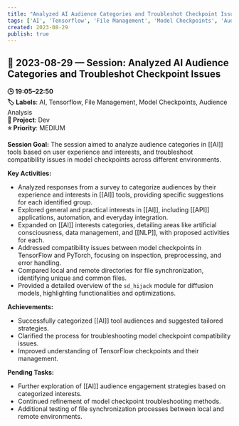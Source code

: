 ```yaml
---
title: "Analyzed AI Audience Categories and Troubleshot Checkpoint Issues"
tags: ['AI', 'Tensorflow', 'File Management', 'Model Checkpoints', 'Audience Analysis']
created: 2023-08-29
publish: true
---
```


## 📅 2023-08-29 — Session: Analyzed AI Audience Categories and Troubleshot Checkpoint Issues

**🕒 19:05–22:50**  
**🏷️ Labels**: AI, Tensorflow, File Management, Model Checkpoints, Audience Analysis  
**📂 Project**: Dev  
**⭐ Priority**: MEDIUM  


**Session Goal:**
The session aimed to analyze audience categories in [[AI]] tools based on user experience and interests, and troubleshoot compatibility issues in model checkpoints across different environments.

**Key Activities:**
- Analyzed responses from a survey to categorize audiences by their experience and interests in [[AI]] tools, providing specific suggestions for each identified group.
- Explored general and practical interests in [[AI]], including [[API]] applications, automation, and everyday integration.
- Expanded on [[AI]] interests categories, detailing areas like artificial consciousness, data management, and [[NLP]], with proposed activities for each.
- Addressed compatibility issues between model checkpoints in TensorFlow and PyTorch, focusing on inspection, preprocessing, and error handling.
- Compared local and remote directories for file synchronization, identifying unique and common files.
- Provided a detailed overview of the `sd_hijack` module for diffusion models, highlighting functionalities and optimizations.

**Achievements:**
- Successfully categorized [[AI]] tool audiences and suggested tailored strategies.
- Clarified the process for troubleshooting model checkpoint compatibility issues.
- Improved understanding of TensorFlow checkpoints and their management.

**Pending Tasks:**
- Further exploration of [[AI]] audience engagement strategies based on categorized interests.
- Continued refinement of model checkpoint troubleshooting methods.
- Additional testing of file synchronization processes between local and remote environments.
